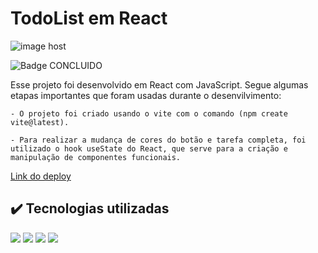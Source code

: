# TodoList em React
<di>
  <img src="https://images2.imgbox.com/71/e3/YcZZ6JYz_o.png" alt="image host">
</div>

![Badge CONCLUIDO](http://img.shields.io/static/v1?label=STATUS&message=CONCLUÍDO&color=GREEN&style=for-the-badge)
<div>
  <p>
    Esse projeto foi desenvolvido em React com JavaScript.
    Segue algumas etapas importantes que foram usadas durante o desenvilvimento:
  </p>
  
    - O projeto foi criado usando o vite com o comando (npm create vite@latest).
    
    - Para realizar a mudança de cores do botão e tarefa completa, foi utilizado o hook useState do React, que serve para a criação e manipulação de componentes funcionais.    

</div>

<a href= "https://rita-c-carvalho.github.io/TodoReact" />Link do deploy</a>

## ✔️ Tecnologias utilizadas

<div align="left">
  <img src="https://img.shields.io/badge/React-20232A?style=for-the-badge&logo=react&logoColor=61DAFB">
  <img src="https://img.shields.io/badge/JavaScript-323330?style=for-the-badge&logo=javascript&logoColor=F7DF1E">
   <img src="https://img.shields.io/badge/CSS3-1572B6?style=for-the-badge&logo=css3&logoColor=white">
  <img src="https://img.shields.io/badge/HTML5-E34F26?style=for-the-badge&logo=html5&logoColor=white">
</div>
<br>
